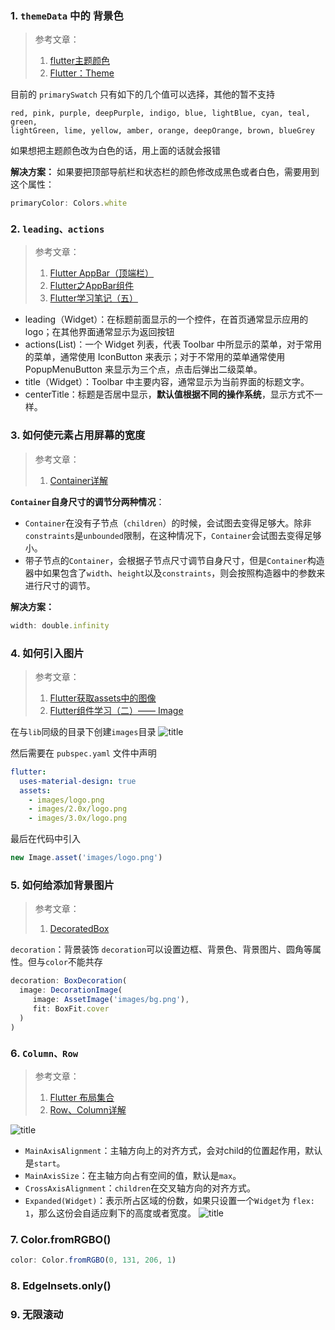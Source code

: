 ### 1. `themeData` 中的 背景色
> 参考文章： 
> 1. [flutter主题颜色](https://www.jianshu.com/p/d7f485a8c216)
> 2. [Flutter：Theme](https://www.jianshu.com/p/059c5794b29c)

目前的 `primarySwatch`  只有如下的几个值可以选择，其他的暂不支持
```
red, pink, purple, deepPurple, indigo, blue, lightBlue, cyan, teal, green, 
lightGreen, lime, yellow, amber, orange, deepOrange, brown, blueGrey
```
如果想把主题颜色改为白色的话，用上面的话就会报错

**解决方案：**
如果要把顶部导航栏和状态栏的颜色修改成黑色或者白色，需要用到这个属性：
```js
primaryColor: Colors.white
```
### 2. `leading、actions`
> 参考文章： 
> 1. [Flutter AppBar（顶端栏）](https://www.jianshu.com/p/77f8b7ee8460)
> 2. [Flutter之AppBar组件](https://www.jianshu.com/p/2a84f7fc3be7)
> 3. [Flutter学习笔记（五）](https://www.jianshu.com/p/15223325850d)

- leading（Widget）：在标题前面显示的一个控件，在首页通常显示应用的 logo；在其他界面通常显示为返回按钮
- actions(List)：一个 Widget 列表，代表 Toolbar 中所显示的菜单，对于常用的菜单，通常使用 IconButton 来表示；对于不常用的菜单通常使用 PopupMenuButton 来显示为三个点，点击后弹出二级菜单。
- title（Widget）：Toolbar 中主要内容，通常显示为当前界面的标题文字。
- centerTitle：标题是否居中显示，**默认值根据不同的操作系统**，显示方式不一样。

### 3. 如何使元素占用屏幕的宽度
> 参考文章：
> 1. [Container详解](https://www.jianshu.com/p/366b2446eaab)

**`Container`自身尺寸的调节分两种情况**：

- `Container`在没有子节点（`children`）的时候，会试图去变得足够大。除非`constraints`是`unbounded`限制，在这种情况下，`Container`会试图去变得足够小。
- 带子节点的`Container`，会根据子节点尺寸调节自身尺寸，但是`Container`构造器中如果包含了`width`、`height`以及`constraints`，则会按照构造器中的参数来进行尺寸的调节。

**解决方案：**
```js
width: double.infinity
```
### 4. 如何引入图片
> 参考文章：
> 1. [Flutter获取assets中的图像](https://www.jianshu.com/p/d98753eaad57)
> 2. [Flutter组件学习（二）—— Image](https://www.jianshu.com/p/9b21dca71e3f)

在与`lib`同级的目录下创建`images`目录
![title](https://i.loli.net/2019/06/10/5cfe40dc17adc10480.png)

然后需要在 `pubspec.yaml` 文件中声明

```yaml
flutter:
  uses-material-design: true
  assets:
    - images/logo.png
    - images/2.0x/logo.png
    - images/3.0x/logo.png
```
最后在代码中引入
```js
new Image.asset('images/logo.png')
```
### 5. 如何给添加背景图片
> 参考文章：
> 1. [DecoratedBox](https://book.flutterchina.club/chapter5/decoratedbox.html)

`decoration`：背景装饰
`decoration`可以设置边框、背景色、背景图片、圆角等属性。但与`color`不能共存

```js
decoration: BoxDecoration(
  image: DecorationImage(
     image: AssetImage('images/bg.png'),
     fit: BoxFit.cover
  )
)
```
### 6. `Column、Row`
> 参考文章：
> 1. [Flutter 布局集合](https://juejin.im/post/5bc6cdbbf265da0abc2b960c)
> 2. [Row、Column详解](https://www.jianshu.com/p/0ce74751d970)

![title](https://i.loli.net/2019/06/10/5cfe44efd0a0a91415.png)

- `MainAxisAlignment`：主轴方向上的对齐方式，会对child的位置起作用，默认是`start`。
- `MainAxisSize`：在主轴方向占有空间的值，默认是`max`。
- `CrossAxisAlignment`：`children`在交叉轴方向的对齐方式。
- `Expanded(Widget)`：表示所占区域的份数，如果只设置一个`Widget`为 `flex: 1`，那么这份会自适应剩下的高度或者宽度。
![title](https://i.loli.net/2019/06/10/5cfe45e74ac1015254.png)
### 7. Color.fromRGBO()
```js
color: Color.fromRGBO(0, 131, 206, 1)
```
### 8. EdgeInsets.only()
### 9. 无限滚动

